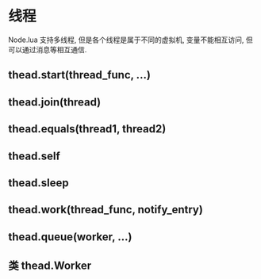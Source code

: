 # 线程

Node.lua 支持多线程, 但是各个线程是属于不同的虚拟机, 变量不能相互访问, 但可以通过消息等相互通信.

## thead.start(thread_func, ...)

## thead.join(thread)

## thead.equals(thread1, thread2)

## thead.self

## thead.sleep

## thead.work(thread_func, notify_entry)

## thead.queue(worker, ...)

## 类 thead.Worker


